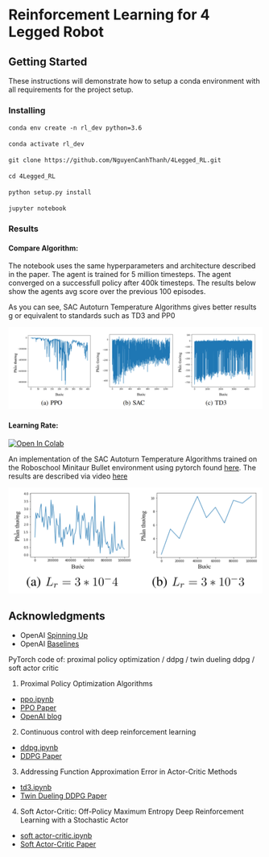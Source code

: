 # Reinforcement Learning for 4 Legged Robot


## Getting Started

These instructions will demonstrate how to setup a conda environment with all requirements for the project setup.

### Installing

```
conda env create -n rl_dev python=3.6

conda activate rl_dev

git clone https://github.com/NguyenCanhThanh/4Legged_RL.git

cd 4Legged_RL

python setup.py install 

jupyter notebook
```

### Results

#### Compare Algorithm:

The notebook uses the same hyperparameters and architecture described in the paper. The agent is trained for 5 million timesteps. The agent converged on a successfull policy after 400k timesteps. The results below show the agents avg score over the previous 100 episodes.

As you can see, SAC Autoturn Temperature Algorithms gives better results g or equivalent to standards such as TD3 and PP0

<img src="Ouput/Result.png"> 

#### Learning Rate:

[![Open In Colab](https://colab.research.google.com/assets/colab-badge.svg)](https://colab.research.google.com/drive/1dHWlM7BWYqQ4Yc_LuQYij5zWhSapzxAD?usp=sharing)

An implementation of the SAC Autoturn Temperature Algorithms trained on the Roboschool Minitaur Bullet environment using pytorch found [here](https://github.com/NguyenCanhThanh/4Legged_RL/blob/main/SAC_Minitaur_TF.ipynb). 
The results are described via video [here](https://youtu.be/ZIPqQUQlFTg)

<img src="Ouput/LR_Output.png"> 

## Acknowledgments

* OpenAI [Spinning Up](https://github.com/openai/spinningup)
* OpenAI [Baselines](https://github.com/openai/baselines)


PyTorch code of: proximal policy optimization / ddpg / twin dueling ddpg / soft actor critic


  1.  Proximal Policy Optimization Algorithms 
  - [ppo.ipynb](https://github.com/NguyenCanhThanh/4Legged_RL/blob/main/ppo.ipynb)
  - [PPO Paper](https://arxiv.org/abs/1707.06347)
  - [OpenAI blog](https://blog.openai.com/openai-baselines-ppo/)
  2.  Continuous control with deep reinforcement learning
  - [ddpg.ipynb](https://github.com/NguyenCanhThanh/4Legged_RL/blob/main/ddpg.ipynb)
  - [DDPG Paper](https://arxiv.org/abs/1509.02971)
  3. Addressing Function Approximation Error in Actor-Critic Methods
  - [td3.ipynb](https://github.com/NguyenCanhThanh/4Legged_RL/blob/main/td3.ipynb)
  - [Twin Dueling DDPG Paper](https://arxiv.org/abs/1802.09477)
  4. Soft Actor-Critic: Off-Policy Maximum Entropy Deep Reinforcement Learning with a Stochastic Actor 
  - [soft actor-critic.ipynb](https://github.com/NguyenCanhThanh/4Legged_RL/blob/main/soft%20actor-critic.ipynb)
  - [Soft Actor-Critic Paper](https://arxiv.org/abs/1801.01290)

